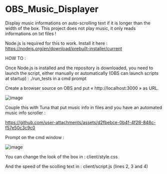 # OBS_Music_Displayer
Display music informations on auto-scrolling text if it is longer than the width of the box.
This project does not play music, it only reads informations on txt files !

Node.js is required for this to work. Install it here : https://nodejs.org/en/download/prebuilt-installer/current


HOW TO :

Once Node.js is installed and the repository is downloaded, you need to launch the script, either manually or automatically (OBS can launch scripts at startup) : ./run_tests in a cmd prompt

Create a browser source on OBS and put « http://localhost:3000 » as URL.

![image](https://github.com/user-attachments/assets/34e7ccd1-f369-4f4f-8530-9f018afec8ce)

Couple this with Tuna that put music info in files and you have an automated music info scroller :

https://github.com/user-attachments/assets/d2fbebce-0b4f-4f28-848c-f57e50c3c9c0

Prompt on the cmd window :

![image](https://github.com/user-attachments/assets/186c3490-7ffc-4a2e-bc04-baf5fcaeeb3b)

You can change the look of the box in : client/style.css

And the speed of the scolling text in : client/script.js (lines 2, 3 and 4)
